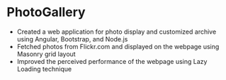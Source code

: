 # PhotoGallery

- Created a web application for photo display and customized archive using Angular, Bootstrap, and Node.js
- Fetched photos from Flickr.com and displayed on the webpage using Masonry grid
layout
- Improved the perceived performance of the webpage using Lazy Loading technique
